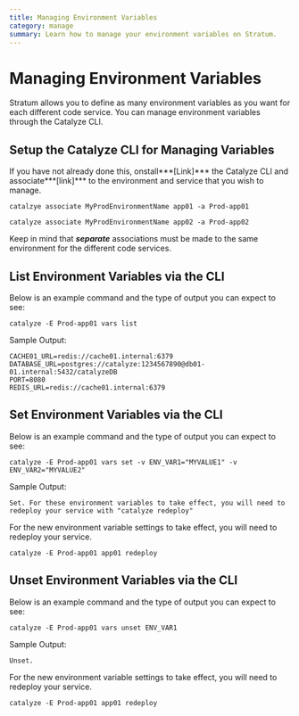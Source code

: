 ```yaml
---
title: Managing Environment Variables
category: manage
summary: Learn how to manage your environment variables on Stratum.
---
```


# Managing Environment Variables

Stratum allows you to define as many environment variables as you want for each different code service. You can manage environment variables through the Catalyze CLI.

## Setup the Catalyze CLI for Managing Variables

If you have not already done this, onstall***[Link]*** the Catalyze CLI and associate***[link]*** to the environment and service that you wish to manage.

`catalzye associate MyProdEnvironmentName app01 -a Prod-app01`

`catalyze associate MyProdEnvironmentName app02 -a Prod-app02`

Keep in mind that ***separate*** associations must be made to the same environment for the different code services.

## List Environment Variables via the CLI

Below is an example command and the type of output you can expect to see:

`catalyze -E Prod-app01 vars list`

Sample Output:

```
CACHE01_URL=redis://cache01.internal:6379
DATABASE_URL=postgres://catalyze:1234567890@db01-01.internal:5432/catalyzeDB
PORT=8080
REDIS_URL=redis://cache01.internal:6379
```

## Set Environment Variables via the CLI

Below is an example command and the type of output you can expect to see:

`catalyze -E Prod-app01 vars set -v ENV_VAR1="MYVALUE1" -v ENV_VAR2="MYVALUE2"`

Sample Output:

`Set. For these environment variables to take effect, you will need to redeploy your service with "catalyze redeploy"
`

For the new environment variable settings to take effect, you will need to redeploy your service.

`catalyze -E Prod-app01 app01 redeploy`

## Unset Environment Variables via the CLI

Below is an example command and the type of output you can expect to see:

`catalyze -E Prod-app01 vars unset ENV_VAR1`

Sample Output:

`Unset.`

For the new environment variable settings to take effect, you will need to redeploy your service.

`catalyze -E Prod-app01 app01 redeploy`
